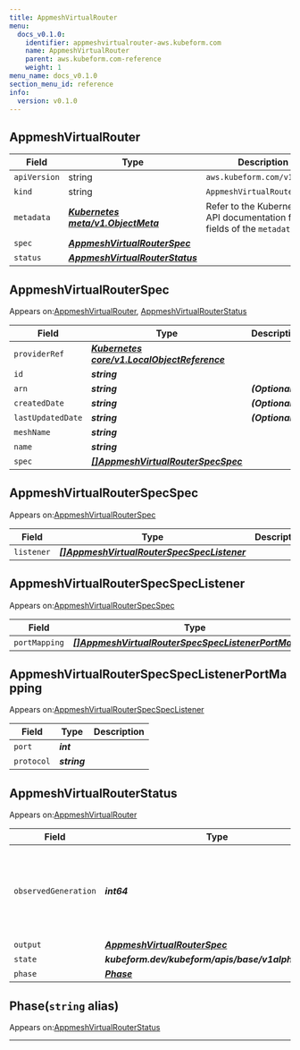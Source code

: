 ```yaml
---
title: AppmeshVirtualRouter
menu:
  docs_v0.1.0:
    identifier: appmeshvirtualrouter-aws.kubeform.com
    name: AppmeshVirtualRouter
    parent: aws.kubeform.com-reference
    weight: 1
menu_name: docs_v0.1.0
section_menu_id: reference
info:
  version: v0.1.0
---
```


## AppmeshVirtualRouter
| Field | Type | Description |
| ------ | ----- | ----------- |
| `apiVersion` | string | `aws.kubeform.com/v1alpha1` |
|    `kind` | string | `AppmeshVirtualRouter` |
| `metadata` | ***[Kubernetes meta/v1.ObjectMeta](https://kubernetes.io/docs/reference/generated/kubernetes-api/v1.13/#objectmeta-v1-meta)***|Refer to the Kubernetes API documentation for the fields of the `metadata` field.|
| `spec` | ***[AppmeshVirtualRouterSpec](#appmeshvirtualrouterspec)***||
| `status` | ***[AppmeshVirtualRouterStatus](#appmeshvirtualrouterstatus)***||
## AppmeshVirtualRouterSpec

Appears on:[AppmeshVirtualRouter](#appmeshvirtualrouter), [AppmeshVirtualRouterStatus](#appmeshvirtualrouterstatus)

| Field | Type | Description |
| ------ | ----- | ----------- |
| `providerRef` | ***[Kubernetes core/v1.LocalObjectReference](https://kubernetes.io/docs/reference/generated/kubernetes-api/v1.13/#localobjectreference-v1-core)***||
| `id` | ***string***||
| `arn` | ***string***| ***(Optional)*** |
| `createdDate` | ***string***| ***(Optional)*** |
| `lastUpdatedDate` | ***string***| ***(Optional)*** |
| `meshName` | ***string***||
| `name` | ***string***||
| `spec` | ***[[]AppmeshVirtualRouterSpecSpec](#appmeshvirtualrouterspecspec)***||
## AppmeshVirtualRouterSpecSpec

Appears on:[AppmeshVirtualRouterSpec](#appmeshvirtualrouterspec)

| Field | Type | Description |
| ------ | ----- | ----------- |
| `listener` | ***[[]AppmeshVirtualRouterSpecSpecListener](#appmeshvirtualrouterspecspeclistener)***||
## AppmeshVirtualRouterSpecSpecListener

Appears on:[AppmeshVirtualRouterSpecSpec](#appmeshvirtualrouterspecspec)

| Field | Type | Description |
| ------ | ----- | ----------- |
| `portMapping` | ***[[]AppmeshVirtualRouterSpecSpecListenerPortMapping](#appmeshvirtualrouterspecspeclistenerportmapping)***||
## AppmeshVirtualRouterSpecSpecListenerPortMapping

Appears on:[AppmeshVirtualRouterSpecSpecListener](#appmeshvirtualrouterspecspeclistener)

| Field | Type | Description |
| ------ | ----- | ----------- |
| `port` | ***int***||
| `protocol` | ***string***||
## AppmeshVirtualRouterStatus

Appears on:[AppmeshVirtualRouter](#appmeshvirtualrouter)

| Field | Type | Description |
| ------ | ----- | ----------- |
| `observedGeneration` | ***int64***| ***(Optional)*** Resource generation, which is updated on mutation by the API Server.|
| `output` | ***[AppmeshVirtualRouterSpec](#appmeshvirtualrouterspec)***| ***(Optional)*** |
| `state` | ***kubeform.dev/kubeform/apis/base/v1alpha1.State***| ***(Optional)*** |
| `phase` | ***[Phase](#phase)***| ***(Optional)*** |
## Phase(`string` alias)

Appears on:[AppmeshVirtualRouterStatus](#appmeshvirtualrouterstatus)

---
